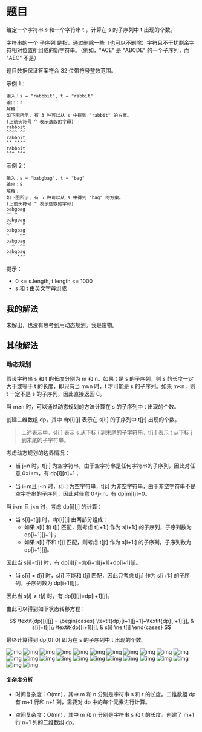 # 题目

给定一个字符串 s 和一个字符串 t ，计算在 s 的子序列中 t 出现的个数。

字符串的一个 子序列 是指，通过删除一些（也可以不删除）字符且不干扰剩余字符相对位置所组成的新字符串。（例如，"ACE" 是 "ABCDE" 的一个子序列，而 "AEC" 不是）

题目数据保证答案符合 32 位带符号整数范围。

示例 1：

```
输入：s = "rabbbit", t = "rabbit"
输出：3
解释：
如下图所示, 有 3 种可以从 s 中得到 "rabbit" 的方案。
(上箭头符号 ^ 表示选取的字母)
rabbbit
^^^^ ^^
rabbbit
^^ ^^^^
rabbbit
^^^ ^^^
```


示例 2：

```
输入：s = "babgbag", t = "bag"
输出：5
解释：
如下图所示, 有 5 种可以从 s 中得到 "bag" 的方案。 
(上箭头符号 ^ 表示选取的字母)
babgbag
^^ ^
babgbag
^^    ^
babgbag
^    ^^
babgbag
  ^  ^^
babgbag
    ^^^
```


提示：

- 0 <= s.length, t.length <= 1000
- s 和 t 由英文字母组成

## 我的解法

未解出，也没有思考到用动态规划。我是废物。

## 其他解法

### 动态规划

假设字符串 s 和 t 的长度分别为 m 和 n。如果 t 是 s 的子序列，则 s 的长度一定大于或等于 t 的长度，即只有当 m≥n 时，t 才可能是 s 的子序列。如果 m<n，则 t 一定不是 s 的子序列，因此直接返回 0。

当 m≥n 时，可以通过动态规划的方法计算在 s 的子序列中 t 出现的个数。

创建二维数组 dp，其中 dp[i]\[j] 表示在 s[i:] 的子序列中 t[j:] 出现的个数。

> 上述表示中，s[i:] 表示 s 从下标 i 到末尾的子字符串，t[j:] 表示 t 从下标 j 到末尾的子字符串。
>

考虑动态规划的边界情况：

- 当 j=n 时，t[j:] 为空字符串，由于空字符串是任何字符串的子序列，因此对任意 0≤i≤m，有 dp[i]\[n]=1；

- 当 i=m且 j<n 时，s[i:] 为空字符串，t[j:] 为非空字符串，由于非空字符串不是空字符串的子序列，因此对任意 0≤j<n，有 dp[m]\[j]=0。


当 i<m 且 j<n 时，考虑 dp[i]\[j] 的计算：

- 当 s[i]=t[j] 时，dp[i]\[j] 由两部分组成：
  - 如果 s[i] 和 t[j] 匹配，则考虑 t[j+1:] 作为 s[i+1:] 的子序列，子序列数为dp[i+1]\[j+1]；
  - 如果 s[i] 不和 t[j] 匹配，则考虑 t[j:] 作为 s[i+1:] 的子序列，子序列数为 dp[i+1]\[j]。

因此当 s[i]=t[j] 时，有 dp[i]\[j]=dp[i+1]\[j+1]+dp[i+1]\[j]。

- 当 $s[i] \ne t[j]$ 时，s[i] 不能和 t[j] 匹配，因此只考虑 t[j:] 作为 s[i+1:] 的子序列，子序列数为 dp[i+1]\[j]。


因此当 $s[i] \ne t[j]$ 时，有 dp[i]\[j]=dp[i+1]\[j]。

由此可以得到如下状态转移方程：

$$
\textit{dp}[i][j] = \begin{cases} \textit{dp}[i+1][j+1]+\textit{dp}[i+1][j], & s[i]=t[j]\\ \textit{dp}[i+1][j], & s[i] \ne t[j] \end{cases}
$$


最终计算得到 dp[0]\[0] 即为在 s 的子序列中 t 出现的个数。

![img](https://assets.leetcode-cn.com/solution-static/115/1.png)
![img](https://assets.leetcode-cn.com/solution-static/115/2.png)
![img](https://assets.leetcode-cn.com/solution-static/115/3.png)
![img](https://assets.leetcode-cn.com/solution-static/115/4.png)
![img](https://assets.leetcode-cn.com/solution-static/115/5.png)
![img](https://assets.leetcode-cn.com/solution-static/115/6.png)
![img](https://assets.leetcode-cn.com/solution-static/115/7.png)
![img](https://assets.leetcode-cn.com/solution-static/115/8.png)
![img](https://assets.leetcode-cn.com/solution-static/115/9.png)
![img](https://assets.leetcode-cn.com/solution-static/115/10.png)
![img](https://assets.leetcode-cn.com/solution-static/115/11.png)
![img](https://assets.leetcode-cn.com/solution-static/115/12.png)
![img](https://assets.leetcode-cn.com/solution-static/115/13.png)
![img](https://assets.leetcode-cn.com/solution-static/115/14.png)
![img](https://assets.leetcode-cn.com/solution-static/115/15.png)
![img](https://assets.leetcode-cn.com/solution-static/115/16.png)
![img](https://assets.leetcode-cn.com/solution-static/115/17.png)
![img](https://assets.leetcode-cn.com/solution-static/115/18.png)
![img](https://assets.leetcode-cn.com/solution-static/115/19.png)
![img](https://assets.leetcode-cn.com/solution-static/115/20.png)
![img](https://assets.leetcode-cn.com/solution-static/115/21.png)
![img](https://assets.leetcode-cn.com/solution-static/115/22.png)
![img](https://assets.leetcode-cn.com/solution-static/115/23.png)
![img](https://assets.leetcode-cn.com/solution-static/115/24.png)


#### 复杂度分析

- 时间复杂度：O(mn)，其中 m 和 n 分别是字符串 s 和 t 的长度。二维数组 dp 有 m+1 行和 n+1 列，需要对 dp 中的每个元素进行计算。

- 空间复杂度：O(mn)，其中 m 和 n 分别是字符串 s 和 t 的长度。创建了 m+1 行 n+1 列的二维数组 dp。


